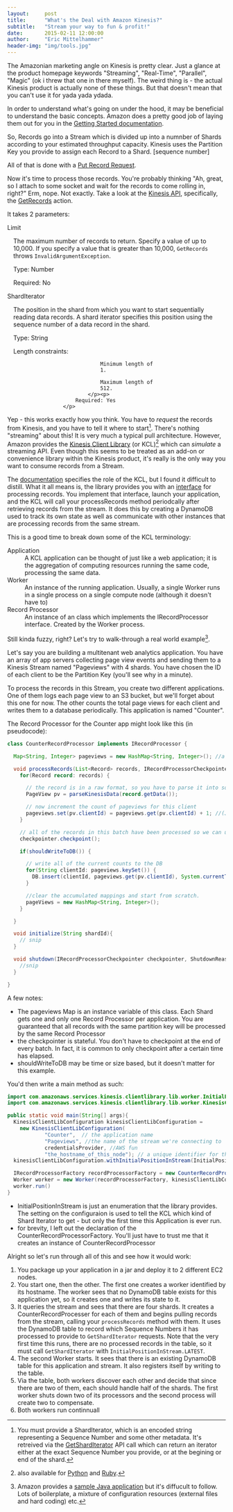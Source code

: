 ```yaml
---
layout:     post
title:      "What's the Deal with Amazon Kinesis?"
subtitle:   "Stream your way to fun & profit!"
date:       2015-02-11 12:00:00
author:     "Eric Mittelhammer"
header-img: "img/tools.jpg"
---
```


The Amazonian marketing angle on Kinesis is pretty clear.  Just a glance at the product homepage
keywords "Streaming", "Real-Time", "Parallel", "Magic" (ok i threw that one in there myself).  The weird thing is - the actual Kinesis product is actually none of these things.  But that doesn't mean that you can't use it for yada yada ydada.

In order to understand what's going on under the hood, it may be beneficial to understand the basic concepts.  Amazon does a pretty good job of laying them out for you in the [Getting Started documentation](http://aws.amazon.com/kinesis/getting-started/).

So, Records go into a Stream which is divided up into a numnber of Shards according to your estimated throughput capacity.  Kinesis uses the Partition Key you provide to assign each Record to a Shard. [sequence number]

All of that is done with a [Put Record Request](http://docs.aws.amazon.com/kinesis/latest/APIReference/API_PutRecord.html).  

Now it's time to process those records. You're probably thinking "Ah, great, so I attach to some socket and wait for the records to come rolling in, right?" Erm, nope. Not exactly. Take a look at the [Kinesis API](http://docs.aws.amazon.com/kinesis/latest/APIReference/Welcome.html), specifically, the [GetRecords](http://docs.aws.amazon.com/kinesis/latest/APIReference/API_GetRecords.html) action.

It takes 2 parameters:

<dl>
  <dt>Limit</dt>
  <dd style="margin-left: 1em"><p>The maximum number of records to return. Specify a value of up to 10,000. If you specify
            a value that is greater than 10,000, <code class="code">GetRecords</code> throws
                <code class="code">InvalidArgumentException</code>.</p><p>
            Type:
              Number</p><p>
                        Required: No
                    </p>
  </dd>
  <dt>ShardIterator</dt>
  <dd style="margin-left: 1em"><p>The position in the shard from which you want to start sequentially reading data records.
            A shard iterator specifies this position using the sequence number of a data record in
            the shard.</p><p>
            Type:
              String</p><p>
                            Length constraints:

                                Minimum length of
                                1.

                                Maximum length of
                                512.
                            </p><p>
                        Required: Yes
                    </p>
  </dd>
</dl>

Yep - this works exactly how you think.  You have to _request_ the records from Kinesis, and you have to tell it where to start[^1].  There's nothing "streaming" about this! It is very much a typical pull architecture.  However, Amazon provides the [Kinesis Client Library](https://github.com/awslabs/amazon-kinesis-client) (or KCL)[^2] which can _simulate_ a streaming API.  Even though this seems to be treated as an add-on or convenience library within the Kinesis product, it's really is the only way you want to consume records from a Stream.  

The [documentation](http://docs.aws.amazon.com/kinesis/latest/dev/developing-consumer-apps-with-kcl.html#kinesis-record-processor-kcl-role) specifies the role of the KCL, but I found it difficult to distill.  What it all means is, the library provides you with an [interface](https://github.com/awslabs/amazon-kinesis-client/blob/master/src/main/java/com/amazonaws/services/kinesis/clientlibrary/interfaces/IRecordProcessor.java) for processing records.  You implement that interface, launch your application, and the KCL will call your processRecords method periodcally after retrieving records from the stream.  It does this by creating a DynamoDB used to track its own state as well as communicate with other instances that are processing records from the same stream.

This is a good time to break down some of the KCL terminology:
<dl>
  <dt>Application</dt>
  <dd>A KCL application can be thought of just like a web application; it is the aggregation of computing resources running the same code, processing the same data.</dd>
  <dt>Worker</dt>
  <dd>An instance of the running application.  Usually, a single Worker runs in a single process on a single compute node (although it doesn't have to)</dd>
  <dt>Record Processor</dt>
  <dd>An instance of an class which implements the IRecordProcessor interface. Created by the Worker process.</dd>
</dl>

Still kinda fuzzy, right?  Let's try to walk-through a real world example[^3].

Let's say you are building a multitenant web analytics application.  You have an array of app servers collecting page view events and sending them to a Kinesis Stream named "Pageviews" with 4 shards.  You have chosen the ID of each client to be the Partition Key (you'll see why in a minute).

To process the records in this Stream, you create two different applications.  One of them logs each page view to an S3 bucket, but we'll forget about this one for now. The other counts the total page views for each client and writes them to a database periodically.  This application is named "Counter".

The Record Processor for the Counter app might look like this (in pseudocode):

~~~~~~ java
class CounterRecordProcessor implements IRecordProcessor {

  Map<String, Integer> pageviews = new HashMap<String, Integer>(); //a map of each client Id to the total number of pageviews

  void processRecords(List<Record> records, IRecordProcessorCheckpointer checkpointer) {
    for(Record record: records) {

      // the record is in a raw format, so you have to parse it into something useable
      PageView pv = parseKinesisData(record.getData());

      // now increment the count of pageviews for this client
      pageviews.set(pv.clientId) = pageviews.get(pv.clientId) + 1; //(Java Collections...SMH)
    }

    // all of the records in this batch have been processed so we can update the checkpoint
    checkpointer.checkpoint();

    if(shouldWriteToDB()) {

      // write all of the current counts to the DB
      for(String clientId: pageviews.keySet()) {
        DB.insert(clientId, pageviews.get(pv.clientId), System.currentTimeMillis());
      }

      //clear the accumulated mappings and start from scratch.
      pageViews = new HashMap<String, Integer>();
    }

  }

  void initialize(String shardId){
    // snip
  }

  void shutdown(IRecordProcessorCheckpointer checkpointer, ShutdownReason reason){
    //snip
  }

}
~~~~~~

A few notes:

* The pageviews Map is an instance variable of this class.  Each Shard gets one and only one Record Processor per application.  You are guaranteed that all records with the same partition key will be processed by the same Record Processor
* the checkpointer is stateful.  You don't have to checkpoint at the end of every batch.  In fact, it is common to only checkpoint after a certain time has elapsed.
* shouldWriteToDB may be time or size based, but it doesn't matter for this example.

You'd then write a main method as such:

~~~~~~ java
import com.amazonaws.services.kinesis.clientlibrary.lib.worker.InitialPositionInStream;
import com.amazonaws.services.kinesis.clientlibrary.lib.worker.KinesisClientLibConfiguration;

public static void main(String[] args){
  KinesisClientLibConfiguration kinesisClientLibConfiguration =
    new KinesisClientLibConfiguration(
            "Counter",  // the application name
            "Pageviews", //the name of the stream we're connecting to
            credentialsProvider, //AWS fun
            "the_hostname_of_this_node"); // a unique identifier for this worker instance
  kinesisClientLibConfiguration.withInitialPositionInStream(InitialPositionInStream.LATEST);

  IRecordProcessorFactory recordProcessorFactory = new CounterRecordProcessorFactory();
  Worker worker = new Worker(recordProcessorFactory, kinesisClientLibConfiguration);
  worker.run()
}
~~~~~~

* InitialPositionInStream is just an enumeration that the library provides.  The setting on the configuraion is used to tell the KCL which kind of Shard Iterator to get - but only the first time this Application is ever run.
* for brevity, I left out the declaration of the CounterRecordProcessorFactory.  You'll just have to trust me that it creates an instance of CounterRecordProcessor

Alright so let's run through all of this and see how it would work:

1. You package up your application in a jar and deploy it to 2 different EC2 nodes.
2. You start one, then the other.  The first one creates a worker identified by its hostname. The worker sees that no DynamoDB table exists for this application yet, so it creates one and writes its state to it.  
3. It queries the stream and sees that there are four shards. It creates a CounterRecordProcesser for each of them and begins pulling records from the stream, calling your `processRecords` method with them.  It uses the  DynamoDB table to record which Sequence Numbers it has processed to provide to `GetShardIterator` requests.  Note that the very first time this runs, there are no processed records in the table, so it must call `GetShardIterator` with `InitialPositionInStream.LATEST`.
3. The second Worker starts.  It sees that there is an existing DynamoDB table for this application and stream.  It also registers itself by writing to the table.
4. Via the table, both workers discover each other and decide that since there are two of them, each should handle half of the shards.  The first worker shuts down two of its processors and the second process will create two to compensate.
5. Both workers run continnuall


[^1]: You must provide a ShardIterator, which is an encoded string representing a Sequence Number and some other metadata.  It's retreived via the [GetShardIterator](http://docs.aws.amazon.com/kinesis/latest/APIReference/API_GetShardIterator.html) API call which can return an iterator either at the exact Sequence Number you provide, or at the begining or end of the shard.

[^2]: also available for [Python](https://github.com/awslabs/amazon-kinesis-client-python) and [Ruby](https://github.com/awslabs/amazon-kinesis-client-ruby).

[^3]: Amazon provides a [sample Java application](https://github.com/aws/aws-sdk-java/tree/master/src/samples/AmazonKinesis) but it's diffucult to follow.  Lots of boilerplate, a mixture of configuration resources (external files and hard coding) etc.
